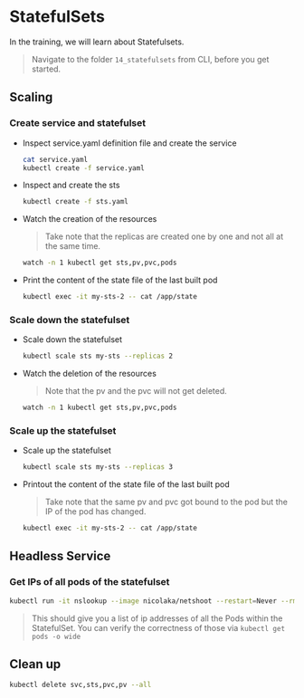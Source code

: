 # StatefulSets

In the training, we will learn about Statefulsets.

> Navigate to the folder `14_statefulsets` from CLI, before you get started.

## Scaling

### Create service and statefulset

- Inspect service.yaml definition file and create the service

  ```bash
  cat service.yaml
  kubectl create -f service.yaml
  ```

- Inspect and create the sts

  ```bash
  kubectl create -f sts.yaml
  ```

- Watch the creation of the resources

  > Take note that the replicas are created one by one and not all at the same time.

  ```bash
  watch -n 1 kubectl get sts,pv,pvc,pods
  ```

- Print the content of the state file of the last built pod

  ```bash
  kubectl exec -it my-sts-2 -- cat /app/state
  ```

### Scale down the statefulset

- Scale down the statefulset

  ```bash
  kubectl scale sts my-sts --replicas 2
  ```

- Watch the deletion of the resources

  > Note that the pv and the pvc will not get deleted.

  ```bash
  watch -n 1 kubectl get sts,pv,pvc,pods
  ```

### Scale up the statefulset

- Scale up the statefulset

  ```bash
  kubectl scale sts my-sts --replicas 3
  ```

- Printout the content of the state file of the last built pod

  > Take note that the same pv and pvc got bound to the pod but the IP of the pod has changed.

  ```bash
  kubectl exec -it my-sts-2 -- cat /app/state
  ```

## Headless Service

### Get IPs of all pods of the statefulset

```bash
kubectl run -it nslookup --image nicolaka/netshoot --restart=Never --rm -- nslookup my-service
```

> This should give you a list of ip addresses of all the Pods within the StatefulSet. You can verify the correctness of those via `kubectl get pods -o wide`

## Clean up

```bash
kubectl delete svc,sts,pvc,pv --all
```
